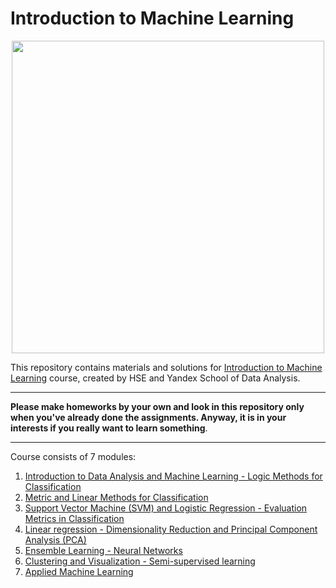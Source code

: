 # Introduction to Machine Learning
<p align="center"> <img src='https://d3njjcbhbojbot.cloudfront.net/api/utilities/v1/imageproxy/https://coursera-course-photos.s3.amazonaws.com/a2/c23430579811e59644373576122c07/Ya-Icon-new-size.jpg?auto=format%2Ccompress&dpr=1' width="500" height="500"> </p>

This repository contains materials and solutions for [Introduction to Machine Learning](https://www.coursera.org/learn/vvedenie-mashinnoe-obuchenie) course, created by HSE and Yandex School of Data Analysis.
*** 
**Please make homeworks by your own and look in this repository only when you've already done the assignments. Anyway, it is in your interests if you really want to learn something**.
*** 
Course consists of 7 modules:
1. [Introduction to Data Analysis and Machine Learning - Logic Methods for Classification](https://github.com/MLunov/Introduction-to-Machine-Learning-HSE-Yandex/tree/master/Week-1)
2. [Metric and Linear Methods for Classification](https://github.com/MLunov/Introduction-to-Machine-Learning-HSE-Yandex/tree/master/Week-2)
3. [Support Vector Machine (SVM) and Logistic Regression - Evaluation Metrics in Classification](https://github.com/MLunov/Introduction-to-Machine-Learning-HSE-Yandex/tree/master/Week-3)
4. [Linear regression - Dimensionality Reduction and Principal Component Analysis (PCA)](https://github.com/MLunov/Introduction-to-Machine-Learning-HSE-Yandex/tree/master/Week-4)
5. [Ensemble Learning - Neural Networks](https://github.com/MLunov/Introduction-to-Machine-Learning-HSE-Yandex/tree/master/Week-5)
6. [Clustering and Visualization - Semi-supervised learning](https://github.com/MLunov/Introduction-to-Machine-Learning-HSE-Yandex/tree/master/Week-6)
7. [Applied Machine Learning](https://github.com/MLunov/Introduction-to-Machine-Learning-HSE-Yandex/tree/master/Week-7)
